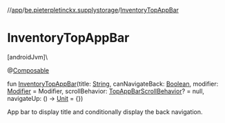 //[app](../../index.md)/[be.pieterpletinckx.supplystorage](index.md)/[InventoryTopAppBar](-inventory-top-app-bar.md)

# InventoryTopAppBar

[androidJvm]\

@[Composable](https://developer.android.com/reference/kotlin/androidx/compose/runtime/Composable.html)

fun [InventoryTopAppBar](-inventory-top-app-bar.md)(title: [String](https://kotlinlang.org/api/latest/jvm/stdlib/kotlin/-string/index.html), canNavigateBack: [Boolean](https://kotlinlang.org/api/latest/jvm/stdlib/kotlin/-boolean/index.html), modifier: [Modifier](https://developer.android.com/reference/kotlin/androidx/compose/ui/Modifier.html) = Modifier, scrollBehavior: [TopAppBarScrollBehavior](https://developer.android.com/reference/kotlin/androidx/compose/material3/TopAppBarScrollBehavior.html)? = null, navigateUp: () -&gt; [Unit](https://kotlinlang.org/api/latest/jvm/stdlib/kotlin/-unit/index.html) = {})

App bar to display title and conditionally display the back navigation.
